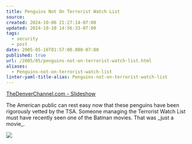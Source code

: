 ```yaml
---
title: Penguins Not On Terrorist Watch List
source: 
created: 2024-10-06 21:27:14-07:00
updated: 2024-10-10 14:56:33-07:00
tags:
  - security
  - post
date: 2005-05-16T01:57:00.000-07:00
published: true
url: /2005/05/penguins-not-on-terrorist-watch-list.html
aliases:
  - Penguins-not-on-terrorist-watch-list
linter-yaml-title-alias: Penguins-not-on-terrorist-watch-list
---
```



[TheDenverChannel.com - Slideshow](http://www.thedenverchannel.com/slideshow/4402056/detail.html?qs=;s=3;w=320 "TheDenverChannel.com - Slideshow")  
  
The American public can rest easy now that these penguins have been rigorously vetted by the TSA. Someone managing the Terrorist Watch List must have recently seen one of the Batman movies. That was \_just a movie\_.  
  
![](/4402061.jpg)